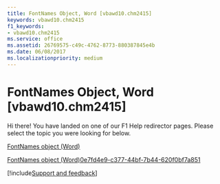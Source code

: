 ```yaml
---
title: FontNames Object, Word [vbawd10.chm2415]
keywords: vbawd10.chm2415
f1_keywords:
- vbawd10.chm2415
ms.service: office
ms.assetid: 26769575-c49c-4762-8773-880387845e4b
ms.date: 06/08/2017
ms.localizationpriority: medium
---
```



# FontNames Object, Word [vbawd10.chm2415]

Hi there! You have landed on one of our F1 Help redirector pages. Please select the topic you were looking for below.

[FontNames object (Word)](https://msdn.microsoft.com/library/d3a9a52f-b441-ac63-3e12-25dbf1022f38%28Office.15%29.aspx)

[FontNames object (Word)0e7fd4e9-c377-44bf-7b44-620f0bf7a851](https://msdn.microsoft.com/library/0e7fd4e9-c377-44bf-7b44-620f0bf7a851%28Office.15%29.aspx)

[!include[Support and feedback](~/includes/feedback-boilerplate.md)]
